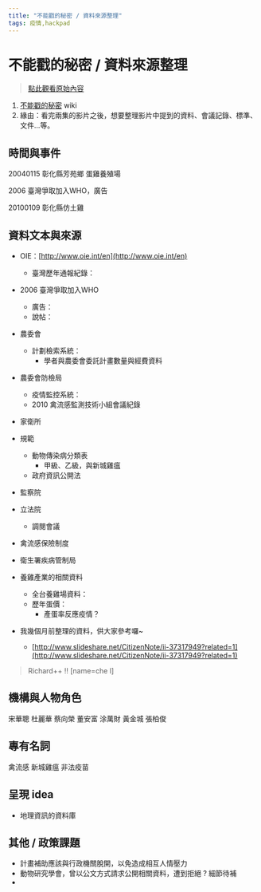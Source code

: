 ```yaml
---
title: "不能戳的秘密 / 資料來源整理"
tags: 疫情,hackpad
---
```


# 不能戳的秘密 / 資料來源整理

> [點此觀看原始內容](https://g0v.hackpad.tw/V9uygY6UAKH)

1.  [不能戳的秘密](http://zh.wikipedia.org/wiki/%E4%B8%8D%E8%83%BD%E6%88%B3%E7%9A%84%E7%A7%98%E5%AF%86) wiki
2.  緣由：看完兩集的影片之後，想要整理影片中提到的資料、會議記錄、標準、文件...等。

## 時間與事件

20040115 彰化縣芳苑鄉 蛋雞養殖場

2006 臺灣爭取加入WHO，廣告

20100109 彰化縣仿土雞



## 資料文本與來源

- OIE：[http://www.oie.int/en](http://www.oie.int/en)
    - 臺灣歷年通報紀錄：

- 2006 臺灣爭取加入WHO
    - 廣告：
    - 說帖：

- 農委會
    - 計劃檢索系統：
        - 學者與農委會委託計畫數量與經費資料

- 農委會防檢局
    - 疫情監控系統：
    - 2010 禽流感監測技術小組會議紀錄

- 家衛所


- 規範
    - 動物傳染病分類表
        - 甲級、乙級，與新城雞瘟
    - 政府資訊公開法

- 監察院

- 立法院
    - 調閱會議

- 禽流感保險制度


- 衛生署疾病管制局


- 養雞產業的相關資料
    - 全台養雞場資料：
    - 歷年蛋價：
        - 產蛋率反應疫情？

- 我幾個月前整理的資料，供大家參考囉~
    - [http://www.slideshare.net/CitizenNote/ii-37317949?related=1](http://www.slideshare.net/CitizenNote/ii-37317949?related=1)


> Richard++ !!
> [name=che l]


## 機構與人物角色

宋華聰
杜麗華
蔡向榮
董安富
涂萬財
黃金城
張柏俊



## 專有名詞

禽流感
新城雞瘟
非法疫苗




## 呈現 idea

- 地理資訊的資料庫




## 其他 / 政策課題

- 計畫補助應該與行政機關脫開，以免造成相互人情壓力
- 動物研究學會，曾以公文方式請求公開相關資料，遭到拒絕 ? 細節待補
-




